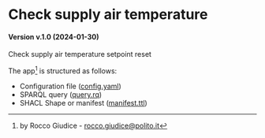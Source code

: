 # Check supply air temperature
#### Version v.1.0 (2024-01-30)
Check supply air temperature setpoint reset

The app[^1] is structured as follows:
- Configuration file ([config.yaml](config.yaml))
- SPARQL query ([query.rq](query.rq))
- SHACL Shape or manifest ([manifest.ttl](manifest.ttl))

[^1]: by Rocco Giudice - rocco.giudice@polito.it 
